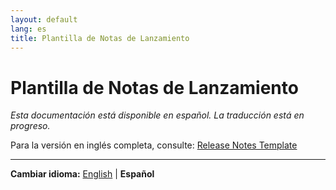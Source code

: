```yaml
---
layout: default
lang: es
title: Plantilla de Notas de Lanzamiento
---
```


# Plantilla de Notas de Lanzamiento

*Esta documentación está disponible en español. La traducción está en progreso.*

Para la versión en inglés completa, consulte: [Release Notes Template](RELEASE_NOTES_TEMPLATE.md)

---

**Cambiar idioma:** [English](RELEASE_NOTES_TEMPLATE.md) | **Español**
